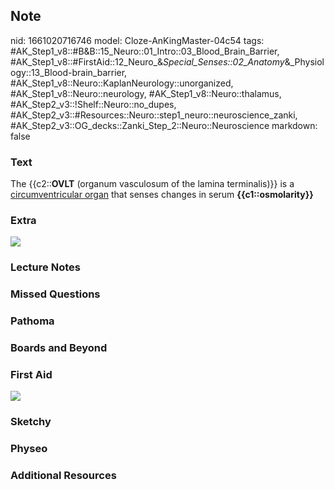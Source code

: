 ## Note
nid: 1661020716746
model: Cloze-AnKingMaster-04c54
tags: #AK_Step1_v8::#B&B::15_Neuro::01_Intro::03_Blood_Brain_Barrier, #AK_Step1_v8::#FirstAid::12_Neuro_&_Special_Senses::02_Anatomy_&_Physiology::13_Blood-brain_barrier, #AK_Step1_v8::Neuro::KaplanNeurology::unorganized, #AK_Step1_v8::Neuro::neurology, #AK_Step1_v8::Neuro::thalamus, #AK_Step2_v3::!Shelf::Neuro::no_dupes, #AK_Step2_v3::#Resources::Neuro::step1_neuro::neuroscience_zanki, #AK_Step2_v3::OG_decks::Zanki_Step_2::Neuro::Neuroscience
markdown: false

### Text
<div>
  The {{c2::<b>OVLT</b> (organum vasculosum of the lamina
  terminalis)}} is a <u>circumventricular organ</u> that senses
  changes in serum <b>{{c1::osmolarity}}</b>
</div>

### Extra
<img src="image_thumb21_1566160514431.png">

### Lecture Notes


### Missed Questions


### Pathoma


### Boards and Beyond


### First Aid
<img src="tmpESoqjI.png">

### Sketchy


### Physeo


### Additional Resources

